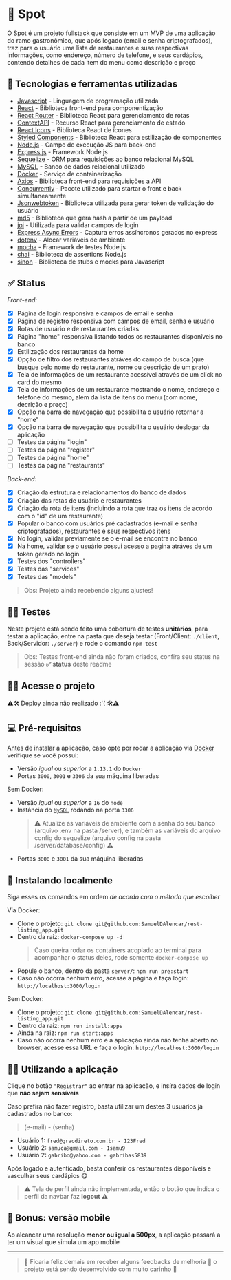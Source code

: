 # 🍲 Spot

O Spot é um projeto fullstack que consiste em um MVP de uma aplicação do ramo gastronômico, que após logado (email e senha criptografados), traz para o usuário uma lista de restaurantes e suas respectivas informações, como endereço, número de telefone, e seus cardápios, contendo detalhes de cada item do menu como descrição e preço

## 🧰 Tecnologias e ferramentas utilizadas

- [Javascript](https://www.javascript.com/) - Linguagem de programação utilizada
- [React](https://reactjs.org/) - Biblioteca front-end para componentização
- [React Router](https://reactrouter.com/en/main) - Biblioteca React para gerenciamento de rotas
- [ContextAPI](https://reactjs.org/docs/context.html) - Recurso React para gerenciamento de estado
- [React Icons](https://react-icons.github.io/react-icons/) - Biblioteca React de ícones
- [Styled Components](https://styled-components.com/) - Biblioteca React para estilização de componentes
- [Node.js](https://nodejs.org/en/) - Campo de execução JS para back-end
- [Express.js](https://expressjs.com/) - Framework Node.js
- [Sequelize](https://sequelize.org/) - ORM para requisições ao banco relacional MySQL
- [MySQL](https://www.mysql.com/) - Banco de dados relacional utilizado
- [Docker](https://www.docker.com/) - Serviço de containerização
- [Axios](https://axios-http.com/docs/intro) - Biblioteca front-end para requisições a API
- [Concurrently](https://www.npmjs.com/package/concurrently) - Pacote utilizado para startar o front e back simultaneamente
- [Jsonwebtoken](https://jwt.io/) - Biblioteca utilizada para gerar token de validação do usuário
- [md5](https://www.md5hashgenerator.com/) - Biblioteca que gera hash a partir de um payload
- [joi](https://www.npmjs.com/package/joi) - Utilizada para validar campos de login
- [Express Async Errors](https://www.npmjs.com/package/express-async-errors) - Captura erros assíncronos gerados no express
- [dotenv](https://www.npmjs.com/package/dotenv) - Alocar variáveis de ambiente
- [mocha](https://mochajs.org/) - Framework de testes Node.js
- [chai](https://www.chaijs.com/) - Biblioteca de assertions Node.js
- [sinon](https://sinonjs.org/) - Biblioteca de stubs e mocks para Javascript

## ✅ Status

*Front-end:*
  - [x] Página de login responsiva e campos de email e senha
  - [x] Página de registro responsiva com campos de email, senha e usuário
  - [x] Rotas de usuário e de restaurantes criadas
  - [x] Página "home" responsiva listando todos os restaurantes disponíveis no banco
  - [x] Estilização dos restaurantes da home
  - [x] Opção de filtro dos restaurantes atráves do campo de busca (que busque pelo nome do restaurante, nome ou descrição de um prato)
  - [x] Tela de informações de um restaurante acessível através de um click no card do mesmo
  - [x] Tela de informações de um restaurante mostrando o nome, endereço e telefone do mesmo, além da lista de itens do menu (com nome, decrição e preço)
  - [x] Opção na barra de navegação que possibilita o usuário retornar a "home"
  - [x] Opção na barra de navegação que possibilita o usuário deslogar da aplicação
  - [ ] Testes da página "login"
  - [ ] Testes da página "register"
  - [ ] Testes da página "home"
  - [ ] Testes da página "restaurants"

*Back-end:*
  - [x] Criação da estrutura e relacionamentos do banco de dados
  - [x] Criação das rotas de usuário e restaurantes 
  - [x] Criação da rota de itens (incluindo a rota que traz os itens de acordo com o "id" de um restaurante)
  - [x] Popular o banco com usuários pré cadastrados (e-mail e senha criptografados), restaurantes e seus respectivos itens
  - [x] No login, validar previamente se o e-mail se encontra no banco
  - [x] Na home, validar se o usuário possui acesso a pagina atráves de um token gerado no login
  - [x] Testes dos "controllers"
  - [x] Testes das "services"
  - [x] Testes das "models"

> Obs: Projeto ainda recebendo alguns ajustes!

## 👷‍♂️ Testes

Neste projeto está sendo feito uma cobertura de testes **unitários**, para testar a aplicação, entre na pasta que deseja testar (Front/Client: `./client`, Back/Servidor: `./server`) e rode o comando `npm test`

> Obs: Testes front-end ainda não foram criados, confira seu status na sessão **✅ status** deste readme

## 👩‍💻 Acesse o projeto

⚠🛠 Deploy ainda não realizado :'( 🛠⚠

## 💻 Pré-requisitos

Antes de instalar a aplicação, caso opte por rodar a aplicação via [Docker](https://www.docker.com/) verifique se você possui:

  - Versão *igual* ou *superior* a `1.13.1` do `Docker`
  - Portas `3000`, `3001` e `3306` da sua máquina liberadas
  
Sem Docker:

  - Versão *igual* ou *superior* a `16` do `node`
  - Instância do [`MySQL`](https://www.mysql.com/) rodando na porta `3306`
    > ⚠ Atualize as variáveis de ambiente com a senha do seu banco (arquivo .env na pasta /server), e também as variáveis do arquivo config do sequelize (arquivo config na pasta /server/database/config) ⚠
  - Portas `3000` e `3001` da sua máquina liberadas

## 🚀 Instalando localmente

Siga esses os comandos em ordem *de acordo com o método que escolher*

Via Docker:

  - Clone o projeto: `git clone git@github.com:SamuelDAlencar/rest-listing_app.git`
  - Dentro da raiz: `docker-compose up -d`
    > Caso queira rodar os containers acoplado ao terminal para acompanhar o status deles, rode somente `docker-compose up`
  - Popule o banco, dentro da pasta `server/`: `npm run pre:start`
  - Caso não ocorra nenhum erro, acesse a página e faça login: `http://localhost:3000/login`

Sem Docker:

  - Clone o projeto: `git clone git@github.com:SamuelDAlencar/rest-listing_app.git`
  - Dentro da raiz: `npm run install:apps`
  - Ainda na raiz: `npm run start:apps`
  - Caso não ocorra nenhum erro e a aplicação ainda não tenha aberto no browser, acesse essa URL e faça o login: `http://localhost:3000/login`

## 👩‍💻 Utilizando a aplicação

Clique no botão `"Registrar"` ao entrar na aplicação, e insíra dados de login que **não sejam sensíveis**

Caso prefira não fazer registro, basta utilizar um destes 3 usuários já cadastrados no banco:
> (e-mail) - (senha)
  - Usuário 1: `fred@graodireto.com.br - 123Fred`
  - Usuário 2: `samuca@gmail.com - 1samu9`
  - Usuário 2: `gabribo@yahoo.com - gabribas5839`

Após logado e autenticado, basta conferir os restaurantes disponíveis e vasculhar seus cardápios 😋

> ⚠ Tela de perfil ainda não implementada, então o botão que indica o perfil da navbar faz **logout** ⚠

## 📲 Bonus: versão mobile

Ao alcancar uma resolução **menor ou igual a 500px**, a aplicação passará a ter um visual que simula um app mobile

<hr />

> 🌟 Ficaria feliz demais em receber alguns feedbacks de melhoria 🥳 o projeto está sendo desenvolvido com muito carinho 🌟
